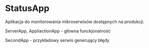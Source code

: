 # StatusApp
Aplikacja do monitorowania mikroserwisów dostępnych na produkcji.

ServerApp, AppliactionApp - główna funckjonalność

SecondApp - przykładowy serwis generujący błędy
